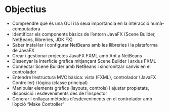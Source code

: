 # Objectius

- Comprendre què és una GUI i la seua importància en la interacció humà-computadora
- Identificar els components bàsics de l’entorn JavaFX (Scene Builder, NetBeans, llibreries, JDK FX)
- Saber instal·lar i configurar NetBeans amb les llibreries i la plataforma de JavaFX
- Crear i gestionar projectes JavaFX FXML amb Ant a NetBeans
- Dissenyar la interfície gràfica mitjançant Scene Builder i arxius FXML
- Connectar Scene Builder amb NetBeans i sincronitzar canvis en el controlador
- Entendre l’estructura MVC bàsica: vista (FXML), controlador (JavaFX Controller) i lògica (classe principal)
- Manipular elements gràfics (layouts, controls) i ajustar propietats, disposició i esdeveniments des de l’inspector
- Generar i enllaçar mètodes d’esdeveniments en el controlador amb l’opció “Make Controller”
